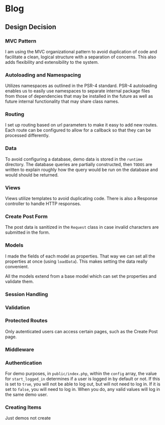 # Blog

## Design Decision

### MVC Pattern
I am using the MVC organizational pattern to avoid duplication of code and facilitate a clean, logical structure with a separation of concerns. This also adds flexibility and extensibility to the system.

### Autoloading and Namespacing 

Utilizes namespaces as outlined in the PSR-4 standard. PSR-4 autoloading enables us to easily use namespaces to separate internal package files from those of dependencies that may be installed in the future as well as future internal functionality that may share class names.

### Routing

I set up routing based on url parameters to make it easy to add new routes. Each route can be configured to allow for a callback so that they can be processed differently.

### Data

To avoid configuring a database, demo data is stored in the `runtime` directory. The database queries are partially constructed, then `TODOS` are written to explain roughly how the query would be run on the database and would should be returned.

### Views

Views utilize templates to avoid duplicating code. There is also a Response controller to handle HTTP responses.

### Create Post Form

The post data is sanitized in the `Request` class in case invalid characters are submitted in the form.

### Models

I made the fields of each model as properties. That way we can set all the properties at once (using `loadData`). This makes setting the data really convenient.

All the models extend from a base model which can set the properties and validate them.

### Session Handling


### Validation


### Protected Routes

Only autenticated users can access certain pages, such as the Create Post page.

### Middleware

### Authentication

For demo purposes, in `public/index.php`, within the `config` array, the value for `start_logged_in` determines if a user is logged in by default or not. If this is set to `true`, you will not be able to log out, but will not need to log in. If it is set to `false`, you will need to log in. When you do, any valid values will log in the same demo user.

### Creating Items
Just demos not create